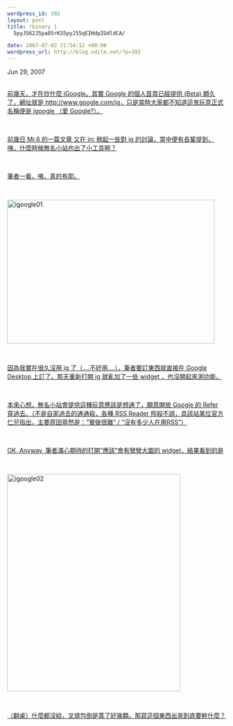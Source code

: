 ```yaml
--- 
wordpress_id: 392
layout: post
title: !binary |
  5pyJ562J5pa85rKS5pyJ55qEIHdpZGdldCA/

date: 2007-07-02 21:54:12 +08:00
wordpress_url: http://blog.xdite.net/?p=392
---
```

Jun 29, 2007<br /><br /><div class="entry-body"><div id=""><ins class="item-body"><div><p>前幾天，才在炒什麼 iGoogle。其實 Google 的個人首頁已經提供 (Beta) 頗久了，網址就是 http://www.google.com/ig，只是當時大家都不知道這鬼玩意正式名稱便是 igoogle （愛 Google?）。</p><br /><p>前幾日 <a target="_blank" href="http://mr6.cc/?p=933">Mr.6 的一篇文章</a> 又在 irc 掀起一些對 ig 的討論，當中便有長輩提到，咦，什麼時候無名小站也出了小工具啊？</p><br /><p>筆者一看，咦，真的有耶。</p><br /><p><a target="_blank" href="http://www.flickr.com/photos/14765209@N00/655361064/" title="相片分享"><img src="http://farm2.static.flickr.com/1190/655361064_82b85c6393.jpg" alt="igoogle01" height="331" width="478" /></a></p><br /><p>因為我實在很久沒用 ig 了（….不好用….），筆者要訂東西就直接在 Google Desktop 上訂了。那天重新打開 ig 就亂加了一些 widget ，也沒開起來測功能。</p><br /><p>本來心想，無名小站會提供這種玩意應該是想通了，願意開放 Google 的 Refer 穿過去。（不是自家過去的通通殺，各種 RSS Reader 照殺不誤，具該站某位官方仁兄指出，主要原因竟然是：”實做很難” / “沒有多少人在用RSS”）</p><br /><p>OK, Anyway, 筆者滿心期待的打開”應該”會有彎彎大圖的 widget，結果看到的是</p><br /><p><a target="_blank" href="http://www.flickr.com/photos/14765209@N00/654503559/" title="相片分享"><img src="http://farm2.static.flickr.com/1378/654503559_3e48a35f55.jpg" alt="igoogle02" height="500" width="399" /></a></p><br /><p>（翻桌）什麼都沒給，叉燒包倒是蒸了好幾顆。那寫這個東西出來到底要幹什麼？</p></div></ins></div></div><br />
